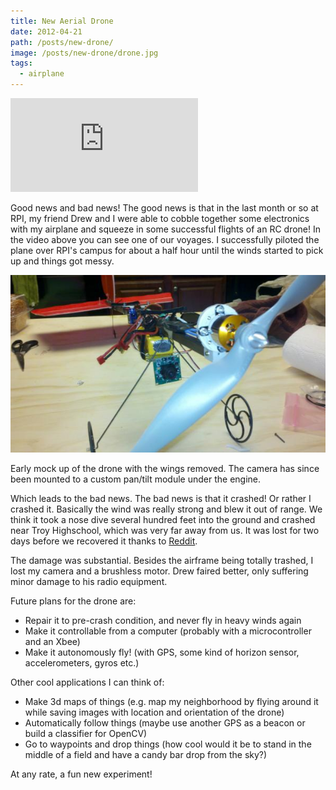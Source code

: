 ```yaml
---
title: New Aerial Drone
date: 2012-04-21
path: /posts/new-drone/
image: /posts/new-drone/drone.jpg
tags:
  - airplane
---
```


<iframe src="http://www.youtube.com/embed/3jVKegQwZ24" frameborder="0" allowfullscreen></iframe>

Good news and bad news! The good news is that in the last month or so at RPI, my friend Drew and I were able to cobble together some electronics with my airplane and squeeze in some successful flights of an RC drone! In the video above you can see one of our voyages. I successfully piloted the plane over RPI's campus for about a half hour until the winds started to pick up and things got messy.

![](/posts/new-drone/drone.jpg)

Early mock up of the drone with the wings removed.
The camera has since been mounted to a custom pan/tilt module under the engine.

Which leads to the bad news. The bad news is that it crashed! Or rather I crashed it. Basically the wind was really strong and blew it out of range. We think it took a nose dive several hundred feet into the ground and crashed near Troy Highschool, which was very far away from us. It was lost for two days before we recovered it thanks to [Reddit](http://www.reddit.com/r/RPI/comments/tj2b2/anyone_seen_a_red_rc_plane_last_seen_doing_a_nose/).

The damage was substantial. Besides the airframe being totally trashed, I lost my camera and a brushless motor. Drew faired better, only suffering minor damage to his radio equipment.

Future plans for the drone are:

- Repair it to pre-crash condition, and never fly in heavy winds again
- Make it controllable from a computer (probably with a microcontroller and an Xbee)
- Make it autonomously fly! (with GPS, some kind of horizon sensor, accelerometers, gyros etc.)

Other cool applications I can think of:

- Make 3d maps of things (e.g. map my neighborhood by flying around it while saving images with location and orientation of the drone)
- Automatically follow things (maybe use another GPS as a beacon or build a classifier for OpenCV)
- Go to waypoints and drop things (how cool would it be to stand in the middle of a field and have a candy bar drop from the sky?)

At any rate, a fun new experiment!
